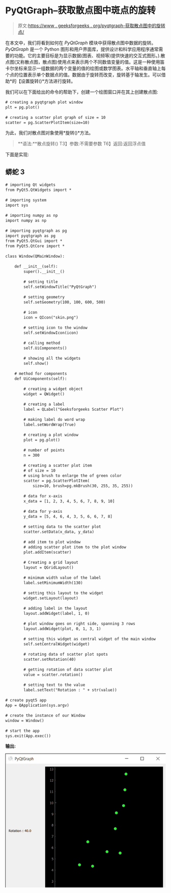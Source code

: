 # PyQtGraph–获取散点图中斑点的旋转

> 原文:[https://www . geeksforgeeks . org/pyqtgraph-获取散点图中的旋转点/](https://www.geeksforgeeks.org/pyqtgraph-getting-rotation-of-spots-in-scatter-plot-graph/)

在本文中，我们将看到如何在 *PyQtGraph* 模块中获得散点图中数据的旋转。 *PyQtGraph* 是一个 Python 图形和用户界面库，提供设计和科学应用程序通常需要的功能。它的主要目标是为显示数据(图表、视频等)提供快速的交互式图形。).散点图(又称散点图，散点图)使用点来表示两个不同数值变量的值。这是一种使用笛卡尔坐标来显示一组数据的两个变量的值的绘图或数学图表。水平轴和垂直轴上每个点的位置表示单个数据点的值。数据由于旋转而改变，旋转基于轴发生。可以借助*的【设置旋转()*方法进行旋转。

我们可以在下面给出的命令的帮助下，创建一个绘图窗口并在其上创建散点图:

```
# creating a pyqtgraph plot window
plt = pg.plot()

# creating a scatter plot graph of size = 10
scatter = pg.ScatterPlotItem(size=10)
```

为此，我们对散点图对象使用*旋转()*方法。

> **语法:**散点旋转()
> T3】参数:不需要参数
> T6】返回:返回浮点值

下面是实现:

## 蟒蛇 3

```
# importing Qt widgets
from PyQt5.QtWidgets import *

# importing system
import sys

# importing numpy as np
import numpy as np

# importing pyqtgraph as pg
import pyqtgraph as pg
from PyQt5.QtGui import *
from PyQt5.QtCore import *

class Window(QMainWindow):

    def __init__(self):
        super().__init__()

        # setting title
        self.setWindowTitle("PyQtGraph")

        # setting geometry
        self.setGeometry(100, 100, 600, 500)

        # icon
        icon = QIcon("skin.png")

        # setting icon to the window
        self.setWindowIcon(icon)

        # calling method
        self.UiComponents()

        # showing all the widgets
        self.show()

    # method for components
    def UiComponents(self):

        # creating a widget object
        widget = QWidget()

        # creating a label
        label = QLabel("Geeksforgeeks Scatter Plot")

        # making label do word wrap
        label.setWordWrap(True)

        # creating a plot window
        plot = pg.plot()

        # number of points
        n = 300

        # creating a scatter plot item
        # of size = 10
        # using brush to enlarge the of green color
        scatter = pg.ScatterPlotItem(
            size=10, brush=pg.mkBrush(30, 255, 35, 255))

        # data for x-axis
        x_data = [1, 2, 3, 4, 5, 6, 7, 8, 9, 10]

        # data for y-axis
        y_data = [5, 4, 6, 4, 3, 5, 6, 6, 7, 8]

        # setting data to the scatter plot
        scatter.setData(x_data, y_data)

        # add item to plot window
        # adding scatter plot item to the plot window
        plot.addItem(scatter)

        # Creating a grid layout
        layout = QGridLayout()

        # minimum width value of the label
        label.setMinimumWidth(130)

        # setting this layout to the widget
        widget.setLayout(layout)

        # adding label in the layout
        layout.addWidget(label, 1, 0)

        # plot window goes on right side, spanning 3 rows
        layout.addWidget(plot, 0, 1, 3, 1)

        # setting this widget as central widget of the main window
        self.setCentralWidget(widget)

        # rotating data of scatter plot spots
        scatter.setRotation(40)

        # getting rotation of data scatter plot
        value = scatter.rotation()

        # setting text to the value
        label.setText("Rotation : " + str(value))

# create pyqt5 app
App = QApplication(sys.argv)

# create the instance of our Window
window = Window()

# start the app
sys.exit(App.exec())
```

**输出:**

![](img/fb59c9fb6ba5178cdfbd2a0557a9a7c3.png)